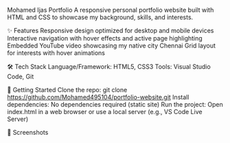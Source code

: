 Mohamed Ijas Portfolio
A responsive personal portfolio website built with HTML and CSS to showcase my background, skills, and interests.

✨ Features
Responsive design optimized for desktop and mobile devices
Interactive navigation with hover effects and active page highlighting
Embedded YouTube video showcasing my native city Chennai
Grid layout for interests with hover animations

🛠 Tech Stack
Language/Framework: HTML5, CSS3
Tools: Visual Studio Code, Git

🚀 Getting Started
Clone the repo: git clone https://github.com/Mohamed495104/portfolio-website.git
Install dependencies: No dependencies required (static site)
Run the project: Open index.html in a web browser or use a local server (e.g., VS Code Live Server)

📸 Screenshots
